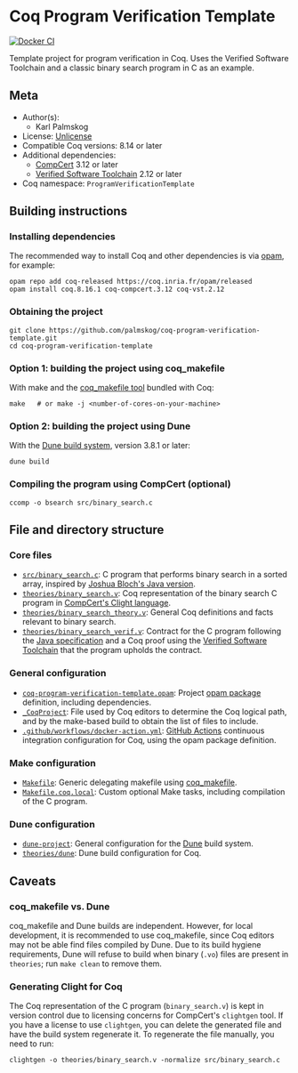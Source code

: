 # Coq Program Verification Template

[![Docker CI][docker-action-shield]][docker-action-link]

[docker-action-shield]: https://github.com/palmskog/coq-program-verification-template/workflows/Docker%20CI/badge.svg?branch=master
[docker-action-link]: https://github.com/palmskog/coq-program-verification-template/actions?query=workflow:"Docker%20CI"

Template project for program verification in Coq.
Uses the Verified Software Toolchain and a classic binary
search program in C as an example.

## Meta

- Author(s):
  - Karl Palmskog
- License: [Unlicense](LICENSE)
- Compatible Coq versions: 8.14 or later
- Additional dependencies:
  - [CompCert](http://compcert.inria.fr) 3.12 or later
  - [Verified Software Toolchain](https://vst.cs.princeton.edu) 2.12 or later
- Coq namespace: `ProgramVerificationTemplate`

## Building instructions

### Installing dependencies

The recommended way to install Coq and other dependencies is via
[opam](https://opam.ocaml.org/doc/Install.html), for example:
```shell
opam repo add coq-released https://coq.inria.fr/opam/released
opam install coq.8.16.1 coq-compcert.3.12 coq-vst.2.12
```

### Obtaining the project

```shell
git clone https://github.com/palmskog/coq-program-verification-template.git
cd coq-program-verification-template
```

### Option 1: building the project using coq_makefile

With make and the [coq_makefile tool][coq-makefile-url] bundled with Coq:
```shell
make   # or make -j <number-of-cores-on-your-machine> 
```

### Option 2: building the project using Dune

With the [Dune build system][dune-url], version 3.8.1 or later:
```shell
dune build
```

### Compiling the program using CompCert (optional)

```shell
ccomp -o bsearch src/binary_search.c
```

## File and directory structure

### Core files

- [`src/binary_search.c`](src/binary_search.c): C program that performs binary
  search in a sorted array, inspired by [Joshua Bloch's Java version][binary-search-url].
- [`theories/binary_search.v`](theories/binary_search.v): Coq representation
  of the binary search C program in [CompCert's Clight language][compcert-c-url].
- [`theories/binary_search_theory.v`](theories/binary_search_theory.v): General
  Coq definitions and facts relevant to binary search.
- [`theories/binary_search_verif.v`](theories/binary_search_verif.v): Contract for the
  C program following the [Java specification][java-specification-url] and a Coq proof using the
  [Verified Software Toolchain][vst-url] that the program upholds the contract.

### General configuration

- [`coq-program-verification-template.opam`](coq-program-verification-template.opam):
  Project [opam package][opam-url] definition, including dependencies.
- [`_CoqProject`](_CoqProject): File used by Coq editors to determine the Coq logical path,
  and by the make-based build to obtain the list of files to include. 
- [`.github/workflows/docker-action.yml`](.github/workflows/docker-action.yml):
  [GitHub Actions][github-actions-ci-url] continuous integration configuration for Coq,
  using the opam package definition.

### Make configuration

- [`Makefile`](Makefile): Generic delegating makefile using [coq_makefile][coq-makefile-url].
- [`Makefile.coq.local`](Makefile.coq.local): Custom optional Make tasks, including compilation
  of the C program.

### Dune configuration

- [`dune-project`](dune-project): General configuration for the [Dune][dune-url] build system.
- [`theories/dune`](theories/dune): Dune build configuration for Coq.

## Caveats

### coq_makefile vs. Dune

coq_makefile and Dune builds are independent. However, for local development,
it is recommended to use coq_makefile, since Coq editors may not be able find
files compiled by Dune. Due to its build hygiene requirements, Dune will
refuse to build when binary (`.vo`) files are present in `theories`;
run `make clean` to remove them.

### Generating Clight for Coq

The Coq representation of the C program (`binary_search.v`) is kept in version
control due to licensing concerns for CompCert's `clightgen` tool.
If you have a license to use `clightgen`, you can delete the generated file
and have the build system regenerate it. To regenerate the file manually, you need to run:
```shell
clightgen -o theories/binary_search.v -normalize src/binary_search.c
```

[binary-search-url]: http://ai.googleblog.com/2006/06/extra-extra-read-all-about-it-nearly.html
[java-specification-url]: https://hg.openjdk.java.net/jdk10/jdk10/jdk/file/ffa11326afd5/src/java.base/share/classes/java/util/Arrays.java#l1846
[vst-url]: https://vst.cs.princeton.edu
[compcert-c-url]: http://compcert.inria.fr/compcert-C.html
[coq-makefile-url]: https://coq.inria.fr/refman/practical-tools/utilities.html#building-a-coq-project-with-coq-makefile
[github-actions-ci-url]: https://github.com/coq-community/docker-coq-action
[opam-url]: https://opam.ocaml.org
[dune-url]: https://dune.build
